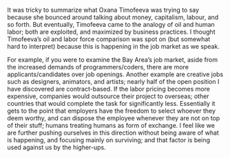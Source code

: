 It was tricky to summarize what Oxana Timofeeva was trying to say because she bounced around talking about money, capitalism, labour, and so forth. But eventually, Timofeeva came to the analogy of oil and human labor; both are exploited, and maximized by business practices. I thought Timofeeva’s oil and labor force comparison was spot on (but somewhat hard to interpret) because this is happening in the job market as we speak.

For example, if you were to examine the Bay Area’s job market, aside from the increased demands of programmers/coders, there are more applicants/candidates over job openings. Another example are creative jobs such as designers, animators, and artists; nearly half of the open position I have discovered are contract-based. If the labor pricing becomes more expensive, companies would outsource their project to overseas; other countries that would complete the task for significantly less. Essentially it gets to the point that employers have the freedom to select whoever they deem worthy, and can dispose the employee whenever they are not on top of their stuff; humans treating humans as form of exchange. I feel like we are further pushing ourselves in this direction without being aware of what is happening, and focusing mainly on surviving; and that factor is being used against us by the higher-ups.
